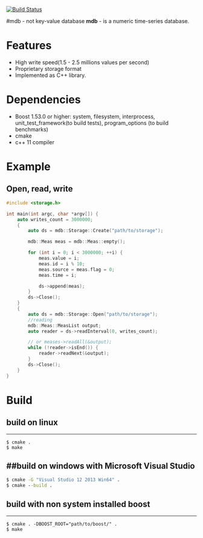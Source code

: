 [![Build Status](https://travis-ci.org/lysevi/mdb.svg?branch=master)](https://travis-ci.org/lysevi/mdb)

#mdb - not key-value database
**mdb** - is a numeric time-series database.

# Features
* High write speed(1.5 - 2.5 millions values per second)
* Proprietary storage format 
* Implemented as C++ library.

# Dependencies
* Boost 1.53.0 or higher: system, filesystem, interprocess, unit_test_framework(to build tests), program_options (to build benchmarks)
* cmake
* c++ 11 compiler

# Example
## Open, read, write
```C++
#include <storage.h>

int main(int argc, char *argv[]) {
	auto writes_count = 3000000;
	{
		auto ds = mdb::Storage::Create("path/to/storage");

		mdb::Meas meas = mdb::Meas::empty();

		for (int i = 0; i < 3000000; ++i) {
			meas.value = i;
			meas.id = i % 10;
			meas.source = meas.flag = 0;
			meas.time = i;

			ds->append(meas);
		}
		ds->Close();
	}
	{
		auto ds = mdb::Storage::Open("path/to/storage");
		//reading
		mdb::Meas::MeasList output;
		auto reader = ds->readInterval(0, writes_count);

		// or meases->readAll(&output);
		while (!reader->isEnd()) {
			reader->readNext(&output);
		}
		ds->Close();
	}
}
```

# Build
## build on linux
---
```shell
$ cmake .
$ make
```
##build on windows with **Microsoft Visual Studio**
---
```cmd
$ cmake -G "Visual Studio 12 2013 Win64" .
$ cmake --build .
```

## build with non system installed boost
---
```shell
$ cmake . -DBOOST_ROOT="path/to/boost/" .
$ make
```
